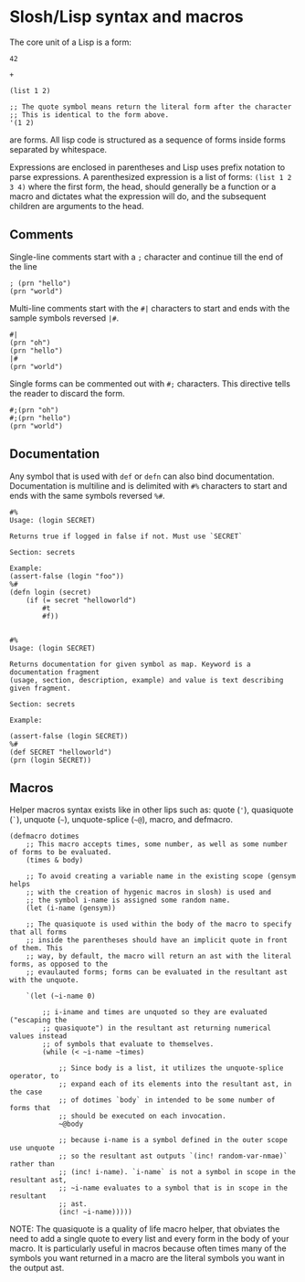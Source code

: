 # Slosh/Lisp syntax and macros

The core unit of a Lisp is a form:
```sloshignoreignore
42
```
```sloshignoreignore
+
```
```sloshignoreignore
(list 1 2)
```
```sloshignoreignore
;; The quote symbol means return the literal form after the character
;; This is identical to the form above.
'(1 2)
```
are forms. All
lisp code is structured as a sequence of forms inside forms separated by whitespace.

Expressions are enclosed in parentheses and Lisp uses prefix notation to parse expressions.
A parenthesized expression is a list of forms: `(list 1 2 3 4)` where the first
form, the head, should generally be a function or a macro and dictates what the expression will do,
and the subsequent children are arguments to the head.

## Comments

Single-line comments start with a `;` character and continue till the end of the line
```sloshignoreignore
; (prn "hello")
(prn "world")
```
Multi-line comments start with the `#|` characters to start and ends with the sample symbols reversed `|#`.
```sloshignoreignore
#|
(prn "oh")
(prn "hello")
|#
(prn "world")
```

Single forms can be commented out with `#;` characters. This directive tells the reader to discard the form.
```sloshignoreignore
#;(prn "oh")
#;(prn "hello")
(prn "world")
```

## Documentation
Any symbol that is used with `def` or `defn` can also bind documentation. Documentation
is multiline and is delimited with `#%` characters to start and ends with the same symbols reversed `%#`.
```sloshignoreignore
#%
Usage: (login SECRET)

Returns true if logged in false if not. Must use `SECRET`

Section: secrets

Example:
(assert-false (login "foo"))
%#
(defn login (secret)
    (if (= secret "helloworld")
        #t
        #f))


#%
Usage: (login SECRET)

Returns documentation for given symbol as map. Keyword is a documentation fragment
(usage, section, description, example) and value is text describing given fragment.

Section: secrets

Example:

(assert-false (login SECRET))
%#
(def SECRET "helloworld")
(prn (login SECRET))
```

## Macros

Helper macros syntax exists like in other lips such as:
quote (`'`),
quasiquote (``` ` ```),
unquote (```~```),
unquote-splice (```~@```),
macro, and
defmacro.


```
(defmacro dotimes
    ;; This macro accepts times, some number, as well as some number of forms to be evaluated.
    (times & body)

    ;; To avoid creating a variable name in the existing scope (gensym helps
    ;; with the creation of hygenic macros in slosh) is used and
    ;; the symbol i-name is assigned some random name.
    (let (i-name (gensym))

    ;; The quasiquote is used within the body of the macro to specify that all forms
    ;; inside the parentheses should have an implicit quote in front of them. This
    ;; way, by default, the macro will return an ast with the literal forms, as opposed to the
    ;; evaulauted forms; forms can be evaluated in the resultant ast with the unquote.

    `(let (~i-name 0)

        ;; i-iname and times are unquoted so they are evaluated ("escaping the
        ;; quasiquote") in the resultant ast returning numerical values instead
        ;; of symbols that evaluate to themselves.
        (while (< ~i-name ~times)

            ;; Since body is a list, it utilizes the unquote-splice operator, to
            ;; expand each of its elements into the resultant ast, in the case
            ;; of dotimes `body` in intended to be some number of forms that
            ;; should be executed on each invocation.
            ~@body

            ;; because i-name is a symbol defined in the outer scope use unquote
            ;; so the resultant ast outputs `(inc! random-var-nmae)` rather than
            ;; (inc! i-name). `i-name` is not a symbol in scope in the resultant ast,
            ;; ~i-name evaluates to a symbol that is in scope in the resultant
            ;; ast.
            (inc! ~i-name)))))
```


NOTE: 
The quasiquote is a quality of life macro helper, that obviates the need to
add a single quote to every list and every form in the body of your macro. It
is particularly useful in macros because often times many of the symbols you
want returned in a macro are the literal symbols you want in the output ast.
